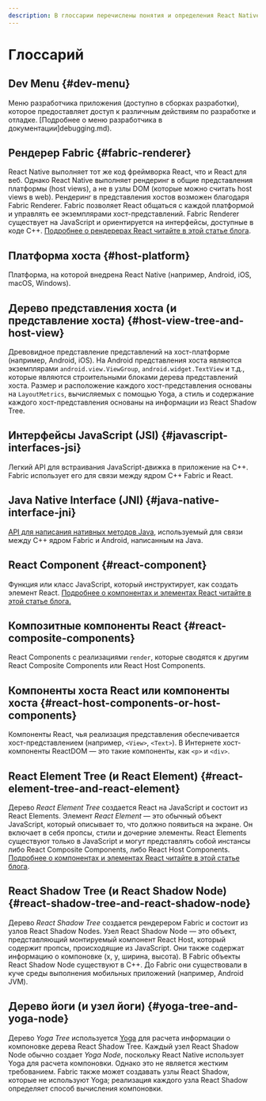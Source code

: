 ```yaml
---
description: В глоссарии перечислены понятия и определения React Native
---
```


# Глоссарий

## Dev Menu {#dev-menu}

Меню разработчика приложения (доступно в сборках разработки), которое предоставляет доступ к различным действиям по разработке и отладке. [Подробнее о меню разработчика в документации]debugging.md).

## Рендерер Fabric {#fabric-renderer}

React Native выполняет тот же код фреймворка React, что и React для веб. Однако React Native выполняет рендеринг в общие представления платформы (host views), а не в узлы DOM (которые можно считать host views в web). Рендеринг в представления хостов возможен благодаря Fabric Renderer. Fabric позволяет React общаться с каждой платформой и управлять ее экземплярами хост-представлений. Fabric Renderer существует на JavaScript и ориентируется на интерфейсы, доступные в коде C++. [Подробнее о рендерерах React читайте в этой статье блога](https://overreacted.io/react-as-a-ui-runtime/#renderers).

## Платформа хоста {#host-platform}

Платформа, на которой внедрена React Native (например, Android, iOS, macOS, Windows).

## Дерево представления хоста (и представление хоста) {#host-view-tree-and-host-view}

Древовидное представление представлений на хост-платформе (например, Android, iOS). На Android представления хоста являются экземплярами `android.view.ViewGroup`, `android.widget.TextView` и т.д., которые являются строительными блоками дерева представлений хоста. Размер и расположение каждого хост-представления основаны на `LayoutMetrics`, вычисляемых с помощью Yoga, а стиль и содержание каждого хост-представления основаны на информации из React Shadow Tree.

## Интерфейсы JavaScript (JSI) {#javascript-interfaces-jsi}

Легкий API для встраивания JavaScript-движка в приложение на C++. Fabric использует его для связи между ядром C++ Fabric и React.

## Java Native Interface (JNI) {#java-native-interface-jni}

[API для написания нативных методов Java](https://docs.oracle.com/javase/8/docs/technotes/guides/jni/), используемый для связи между C++ ядром Fabric и Android, написанным на Java.

## React Component {#react-component}

Функция или класс JavaScript, который инструктирует, как создать элемент React. [Подробнее о компонентах и элементах React читайте в этой статье блога.](https://reactjs.org/blog/2015/12/18/react-components-elements-and-instances.html)

## Композитные компоненты React {#react-composite-components}

React Components с реализациями `render`, которые сводятся к другим React Composite Components или React Host Components.

## Компоненты хоста React или компоненты хоста {#react-host-components-or-host-components}

Компоненты React, чья реализация представления обеспечивается хост-представлением (например, `<View>`, `<Text>`). В Интернете хост-компоненты ReactDOM — это такие компоненты, как `<p>` и `<div>`.

## React Element Tree (и React Element) {#react-element-tree-and-react-element}

Дерево _React Element Tree_ создается React на JavaScript и состоит из React Elements. Элемент _React Element_ — это обычный объект JavaScript, который описывает то, что должно появиться на экране. Он включает в себя пропсы, стили и дочерние элементы. React Elements существуют только в JavaScript и могут представлять собой инстансы либо React Composite Components, либо React Host Components. [Подробнее о компонентах и элементах React читайте в этой статье блога](https://reactjs.org/blog/2015/12/18/react-components-elements-and-instances.html).

## React Shadow Tree (и React Shadow Node) {#react-shadow-tree-and-react-shadow-node}

Дерево _React Shadow Tree_ создается рендерером Fabric и состоит из узлов React Shadow Nodes. Узел React Shadow Node — это объект, представляющий монтируемый компонент React Host, который содержит пропсы, происходящие из JavaScript. Они также содержат информацию о компоновке (x, y, ширина, высота). В Fabric объекты React Shadow Node существуют в C++. До Fabric они существовали в куче среды выполнения мобильных приложений (например, Android JVM).

## Дерево йоги (и узел йоги) {#yoga-tree-and-yoga-node}

Дерево _Yoga Tree_ используется [Yoga](https://yogalayout.com/) для расчета информации о компоновке дерева React Shadow Tree. Каждый узел React Shadow Node обычно создает _Yoga Node_, поскольку React Native использует Yoga для расчета компоновки. Однако это не является жестким требованием. Fabric также может создавать узлы React Shadow, которые не используют Yoga; реализация каждого узла React Shadow определяет способ вычисления компоновки.
